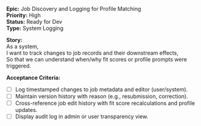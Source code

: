 **Epic:** Job Discovery and Logging for Profile Matching  
**Priority:** High  
**Status:** Ready for Dev  
**Type:** System Logging  

**Story:**  
As a system,  
I want to track changes to job records and their downstream effects,  
So that we can understand when/why fit scores or profile prompts were triggered.

**Acceptance Criteria:**
- [ ] Log timestamped changes to job metadata and editor (user/system).
- [ ] Maintain version history with reason (e.g., resubmission, correction).
- [ ] Cross-reference job edit history with fit score recalculations and profile updates.
- [ ] Display audit log in admin or user transparency view.
